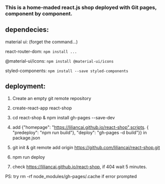 

### This is a home-maded react.js shop deployed with Git pages, component by component.

## dependecies:

material ui: (forget the command...)

react-router-dom: ```npm install ...```

@material-ui/icons: ```npm install @material-ui/icons```

styled-components: ```npm install --save styled-components```

## deployment:

1. Create an empty git remote repository

2. create-react-app react-shop

3. cd react-shop &  npm install gh-pages --save-dev

4. add {"homepage": "https://liliancai.github.io/react-shop",scripts. { "predeploy": "npm run build"},
    "deploy": "gh-pages -d build"}} in package.json

5. git init & git remote add origin https://github.com/liliancai/react-shop.git

6. npm run deploy

7. check https://liliancai.github.io/react-shop, if 404 wait 5 minutes.

PS: try rm -rf node_modules/gh-pages/.cache if error prompted
